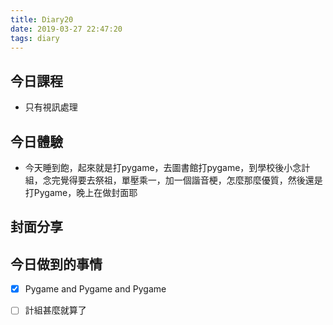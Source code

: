 ```yaml
---
title: Diary20
date: 2019-03-27 22:47:20
tags: diary
---
```


## 今日課程

* 只有視訊處理

## 今日體驗

* 今天睡到飽，起來就是打pygame，去圖書館打pygame，到學校後小念計組，念完覺得要去祭祖，單壓乘一，加一個諧音梗，怎麼那麼優質，然後還是打Pygame，晚上在做封面耶

## 封面分享

<blockquote class="imgur-embed-pub" lang="en" data-id="a/YNRTGBZ"><a href="//imgur.com/YNRTGBZ"></a></blockquote><script async src="//s.imgur.com/min/embed.js" charset="utf-8"></script>

## 今日做到的事情

* [x] Pygame and Pygame and Pygame
* [ ] 計組甚麼就算了

